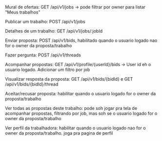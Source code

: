Mural de ofertas: GET /api/v1/jobs -> pode filtrar por owner para listar "Meus trabalhos"

Publicar um trabalho: POST /api/v1/jobs

Detalhes de um trabalho: GET /api/v1/jobs/:jobId

Enviar proposta: POST /api/v1/bids, habilitado quando o usuario logado nao for o owner da proposta/trabalho

Fazer pergunta: POST /api/v1/threads

Acompanhar propostas: GET /api/v1/profile/{userId}/bids -> User id eh o usuario logado. Adicionar um filtro por job

Visualizar resposta da proposta: GET /api/v1/bids/{bidId} e GET /api/v1/bids/{bidId}/thread

Aceitar/recusar proposta: habilitar quando o usuario logado for o owner da proposta/trabalho

Ver todas as propostas deste trabalho: pode soh jogar pra tela de acompanhar propostas, filtrando por job, mas soh se o
usuario logado for o owner da proposta/trabalho

Ver perfil da trabalhadora: habilitar quando o usuario logado nao for o owner da proposta/trabalho. joga pra pagina de
perfil
